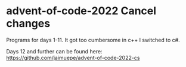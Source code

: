 # advent-of-code-2022      Cancel changes


Programs for days 1-11. It got too cumbersome in c++ I switched to c#.

Days 12 and further can be found here: 
https://github.com/jaimuepe/advent-of-code-2022-cs
